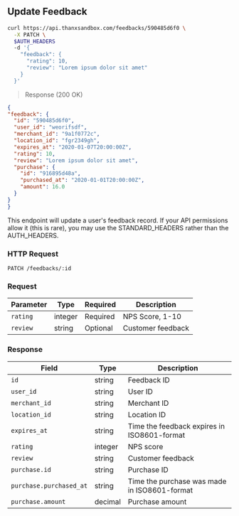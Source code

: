 ## Update Feedback

```bash
curl https://api.thanxsandbox.com/feedbacks/590485d6f0 \
  -X PATCH \
  $AUTH_HEADERS
  -d '{
    "feedback": {
      "rating": 10,
      "review": "Lorem ipsum dolor sit amet"
    }
  }'
```

> Response (200 OK)

  ```json
{
  "feedback": {
    "id": "590485d6f0",
    "user_id": "weorifsdf",
    "merchant_id": "9a1f0772c",
    "location_id": "fgr2349gh",
    "expires_at": "2020-01-07T20:00:00Z",
    "rating": 10,
    "review": "Lorem ipsum dolor sit amet",
    "purchase": {
      "id": "916895d48a",
      "purchased_at": "2020-01-01T20:00:00Z",
      "amount": 16.0
    }
  }
}
```

This endpoint will update a user's feedback record. If your API permissions allow it (this is rare),
you may use the STANDARD_HEADERS rather than the AUTH_HEADERS.

### HTTP Request

`PATCH /feedbacks/:id`

### Request

Parameter | Type | Required | Description
--------- | ---- | -------- | -----------
`rating` | integer | Required | NPS Score, 1-10
`review` | string | Optional | Customer feedback

### Response

Field | Type | Description
----- | ---- | -----------
`id` | string | Feedback ID
`user_id` | string | User ID
`merchant_id` | string | Merchant ID
`location_id` | string | Location ID
`expires_at` | string | Time the feedback expires in ISO8601-format
`rating` | integer | NPS score
`review` | string | Customer feedback
`purchase.id` | string | Purchase ID
`purchase.purchased_at` | string | Time the purchase was made in ISO8601-format
`purchase.amount` | decimal | Purchase amount
